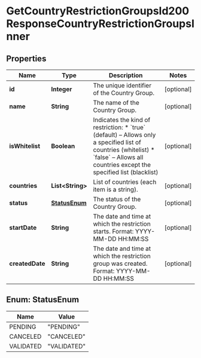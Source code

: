 

# GetCountryRestrictionGroupsId200ResponseCountryRestrictionGroupsInner


## Properties

| Name | Type | Description | Notes |
|------------ | ------------- | ------------- | -------------|
|**id** | **Integer** | The unique identifier of the Country Group. |  [optional] |
|**name** | **String** | The name of the Country Group. |  [optional] |
|**isWhitelist** | **Boolean** | Indicates the kind of restriction:   * &#x60;true&#x60; (default) – Allows only a specified list of countries (whitelist)  * &#x60;false&#x60; – Allows all countries except the specified list (blacklist)  |  [optional] |
|**countries** | **List&lt;String&gt;** | List of countries (each item is a string). |  [optional] |
|**status** | [**StatusEnum**](#StatusEnum) | The status of the Country Group. |  [optional] |
|**startDate** | **String** | The date and time at which the restriction starts. Format: YYYY-MM-DD HH:MM:SS  |  [optional] |
|**createdDate** | **String** | The date and time at which the restriction group was created. Format: YYYY-MM-DD HH:MM:SS  |  [optional] |



## Enum: StatusEnum

| Name | Value |
|---- | -----|
| PENDING | &quot;PENDING&quot; |
| CANCELED | &quot;CANCELED&quot; |
| VALIDATED | &quot;VALIDATED&quot; |



